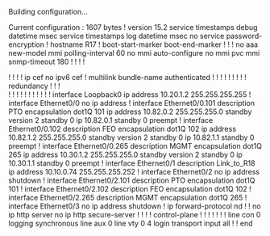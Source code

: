 Building configuration...

Current configuration : 1607 bytes
!
version 15.2
service timestamps debug datetime msec
service timestamps log datetime msec
no service password-encryption
!
hostname R17
!
boot-start-marker
boot-end-marker
!
!
!
no aaa new-model
mmi polling-interval 60
no mmi auto-configure
no mmi pvc
mmi snmp-timeout 180
!
!
!
!         


!
!
!
!
ip cef
no ipv6 cef
!
multilink bundle-name authenticated
!
!
!
!
!
!
!
!
!
redundancy
!
!
!         
!
!
!
!
!
!
!
!
!
!
!
interface Loopback0
 ip address 10.20.1.2 255.255.255.255
!
interface Ethernet0/0
 no ip address
!
interface Ethernet0/0.101
 description PTO
 encapsulation dot1Q 101
 ip address 10.82.0.2 255.255.255.0
 standby version 2
 standby 0 ip 10.82.0.1
 standby 0 preempt
!
interface Ethernet0/0.102
 description FEO
 encapsulation dot1Q 102
 ip address 10.82.1.2 255.255.255.0
 standby version 2
 standby 0 ip 10.82.1.1
 standby 0 preempt
!
interface Ethernet0/0.265
 description MGMT
 encapsulation dot1Q 265
 ip address 10.30.1.2 255.255.255.0
 standby version 2
 standby 0 ip 10.30.1.1
 standby 0 preempt
!
interface Ethernet0/1
 description Link_to_R18
 ip address 10.10.0.74 255.255.255.252
!
interface Ethernet0/2
 no ip address
 shutdown
!
interface Ethernet0/2.101
 description PTO
 encapsulation dot1Q 101
!
interface Ethernet0/2.102
 description FEO
 encapsulation dot1Q 102
!
interface Ethernet0/2.265
 description MGMT
 encapsulation dot1Q 265
!
interface Ethernet0/3
 no ip address
 shutdown
!
ip forward-protocol nd
!
!
no ip http server
no ip http secure-server
!
!
!
!
control-plane
!
!
!
!
!
!
!
line con 0
 logging synchronous
line aux 0
line vty 0 4
 login
 transport input all
!
!
end
